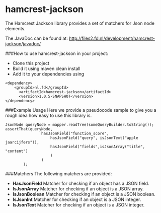 hamcrest-jackson
==============
The Hamcrest Jackson library provides a set of matchers for Json node elements.

The JavaDoc can be found at: http://files2.fd.nl/development/hamcrest-jackson/javadoc/  

###How to use hamcrest-jackson in your project:
- Clone this project 
- Build it using maven clean install 
- Add it to your dependencies using 
```
<dependency>
    <groupId>nl.fd</groupId>
      <artifactId>hamcrest-jackson</artifactId>
      <version>1.0.5-SNAPSHOT</version>
</dependency>
```

###Example Usage
Here we provide a pseudocode sample to give you a rough idea how easy to use this library is.
```
JsonNode queryNode = mapper.readTree(someQueryBuilder.toString());
assertThat(queryNode,
                hasJsonField("function_score",
                    hasJsonField("query", isJsonText("apple jaarcijfers")),
                    hasJsonField("fields",isJsonArray("title", "content")
                    )
                )
        );
```

###Matchers
The following matchers are provided: 
  - **HasJsonField** Matcher for checking if an object has a JSON field.
  - **IsJsonArray** Matcher for checking if an object is a JSON array.
  - **IsJsonBoolean** Matcher for checking if an object is a JSON boolean.
  - **IsJsonInt** Matcher for checking if an object is a JSON integer.
  - **IsJsonText** Matcher for checking if an object is a JSON integer. 
 
